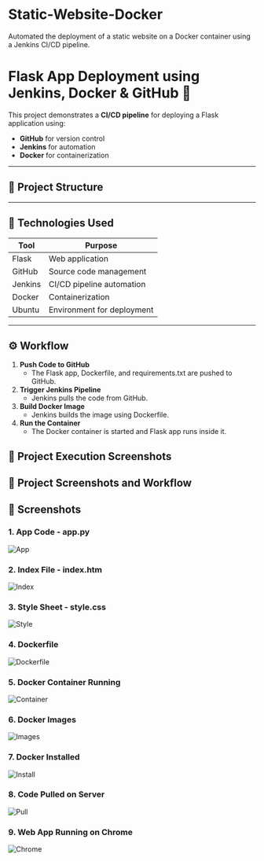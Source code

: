 # Static-Website-Docker
Automated the deployment of a static website on a Docker container using a Jenkins CI/CD pipeline.
# Flask App Deployment using Jenkins, Docker & GitHub 🚀

This project demonstrates a **CI/CD pipeline** for deploying a Flask application using:
- **GitHub** for version control
- **Jenkins** for automation
- **Docker** for containerization

---

## 📂 Project Structure


---

## 🔧 Technologies Used

| Tool     | Purpose                      |
|----------|------------------------------|
| Flask    | Web application              |
| GitHub   | Source code management       |
| Jenkins  | CI/CD pipeline automation    |
| Docker   | Containerization             |
| Ubuntu   | Environment for deployment   |

---

## ⚙️ Workflow

1. **Push Code to GitHub**
   - The Flask app, Dockerfile, and requirements.txt are pushed to GitHub.
2. **Trigger Jenkins Pipeline**
   - Jenkins pulls the code from GitHub.
3. **Build Docker Image**
   - Jenkins builds the image using Dockerfile.
4. **Run the Container**
   - The Docker container is started and Flask app runs inside it.

## 📸 Project Execution Screenshots

## 📸 Project Screenshots and Workflow

## 📸 Screenshots

### 1. App Code - app.py
![App](Screenshots/app.py.png.png)

### 2. Index File - index.htm
![Index](Screenshots/index.htm.png.png)

### 3. Style Sheet - style.css
![Style](Screenshots/style.css.png.png)

### 4. Dockerfile
![Dockerfile](Screenshots/Dockerfile.png.jpg)

### 5. Docker Container Running
![Container](Screenshots/docker_container.png.jpg)

### 6. Docker Images
![Images](Screenshots/Docker_images.png.jpg)

### 7. Docker Installed
![Install](Screenshots/Docker_install.png.jpg)

### 8. Code Pulled on Server
![Pull](Screenshots/pull_on_server.png.jpg)

### 9. Web App Running on Chrome
![Chrome](Screenshots/run_on_chrome.png.png)

